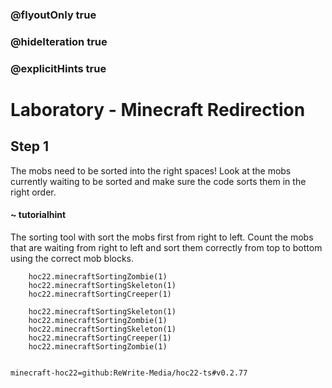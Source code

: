 ### @flyoutOnly true
### @hideIteration true
### @explicitHints true


# Laboratory - Minecraft Redirection

## Step 1
The mobs need to be sorted into the right spaces! Look at the mobs currently waiting to be sorted and make sure the code sorts them in the right order.

#### ~ tutorialhint 
The sorting tool with sort the mobs first from right to left. Count the mobs that are waiting from right to left and sort them correctly from top to bottom using the correct mob blocks.



```ghost
    hoc22.minecraftSortingZombie(1)
    hoc22.minecraftSortingSkeleton(1)
    hoc22.minecraftSortingCreeper(1)
```
```template
    hoc22.minecraftSortingSkeleton(1)
    hoc22.minecraftSortingZombie(1)
    hoc22.minecraftSortingSkeleton(1)
    hoc22.minecraftSortingCreeper(1)
    hoc22.minecraftSortingZombie(1)
      
```
```package
minecraft-hoc22=github:ReWrite-Media/hoc22-ts#v0.2.77
```